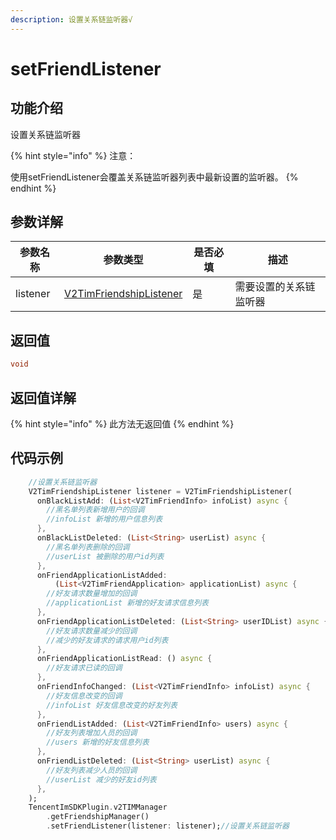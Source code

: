 ```yaml
---
description: 设置关系链监听器√
---
```


# setFriendListener

## 功能介绍

设置关系链监听器

{% hint style="info" %}
注意：

使用setFriendListener会覆盖关系链监听器列表中最新设置的监听器。
{% endhint %}

## 参数详解

| 参数名称     | 参数类型                                                                            | 是否必填 | 描述          |
| -------- | ------------------------------------------------------------------------------- | ---- | ----------- |
| listener | [V2TimFriendshipListener](../keyClass/listener/v2timfriendshiplistener.md) | 是    | 需要设置的关系链监听器 |

## 返回值

```dart
void
```

## 返回值详解

{% hint style="info" %}
此方法无返回值
{% endhint %}

## 代码示例

```dart
    //设置关系链监听器
    V2TimFriendshipListener listener = V2TimFriendshipListener(
      onBlackListAdd: (List<V2TimFriendInfo> infoList) async {
        //黑名单列表新增用户的回调
        //infoList 新增的用户信息列表
      },
      onBlackListDeleted: (List<String> userList) async {
        //黑名单列表删除的回调
        //userList 被删除的用户id列表
      },
      onFriendApplicationListAdded:
          (List<V2TimFriendApplication> applicationList) async {
        //好友请求数量增加的回调
        //applicationList 新增的好友请求信息列表
      },
      onFriendApplicationListDeleted: (List<String> userIDList) async {
        //好友请求数量减少的回调
        //减少的好友请求的请求用户id列表
      },
      onFriendApplicationListRead: () async {
        //好友请求已读的回调
      },
      onFriendInfoChanged: (List<V2TimFriendInfo> infoList) async {
        //好友信息改变的回调
        //infoList 好友信息改变的好友列表
      },
      onFriendListAdded: (List<V2TimFriendInfo> users) async {
        //好友列表增加人员的回调
        //users 新增的好友信息列表
      },
      onFriendListDeleted: (List<String> userList) async {
        //好友列表减少人员的回调
        //userList 减少的好友id列表
      },
    );
    TencentImSDKPlugin.v2TIMManager
        .getFriendshipManager()
        .setFriendListener(listener: listener);//设置关系链监听器
```
